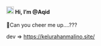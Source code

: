 #### <img src="https://raw.githubusercontent.com/MartinHeinz/MartinHeinz/master/wave.gif" width="20px"> Hi, I’m @Aqid
 💸Can you cheer me up....???
 
 dev => https://kelurahanmalino.site/

<!---
qqidd/qqidd is a ✨ special ✨ repository because its `README.md` (this file) appears on your GitHub profile.
You can click the Preview link to take a look at your changes.
--->
